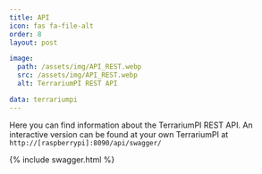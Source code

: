 ```yaml
---
title: API
icon: fas fa-file-alt
order: 8
layout: post

image:
  path: /assets/img/API_REST.webp
  src: /assets/img/API_REST.webp
  alt: TerrariumPI REST API

data: terrariumpi
---
```

Here you can find information about the TerrariumPI REST API. An interactive version can be found at your own TerrariumPI at `http://[raspberrypi]:8090/api/swagger/`

{% include swagger.html %}

